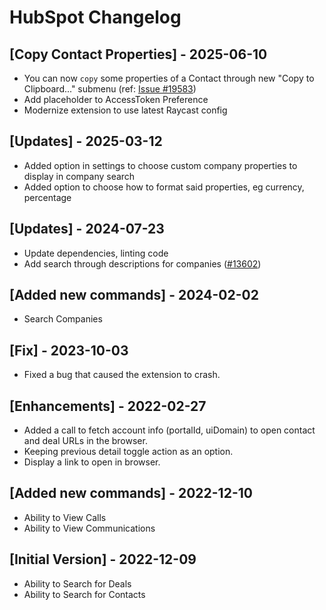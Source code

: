 # HubSpot Changelog

## [Copy Contact Properties] - 2025-06-10

- You can now `copy` some properties of a Contact through new "Copy to Clipboard..." submenu (ref: [Issue #19583](https://github.com/raycast/extensions/issues/19583))
- Add placeholder to AccessToken Preference
- Modernize extension to use latest Raycast config

## [Updates] - 2025-03-12
- Added option in settings to choose custom company properties to display in company search
- Added option to choose how to format said properties, eg currency, percentage

## [Updates] - 2024-07-23

- Update dependencies, linting code
- Add search through descriptions for companies ([#13602](https://github.com/raycast/extensions/issues/13602))

## [Added new commands] - 2024-02-02
- Search Companies

## [Fix] - 2023-10-03

- Fixed a bug that caused the extension to crash.

## [Enhancements] - 2022-02-27

- Added a call to fetch account info (portalId, uiDomain) to open contact and deal URLs in the browser.
- Keeping previous detail toggle action as an option.
- Display a link to open in browser.

## [Added new commands] - 2022-12-10

- Ability to View Calls
- Ability to View Communications

## [Initial Version] - 2022-12-09

- Ability to Search for Deals
- Ability to Search for Contacts
